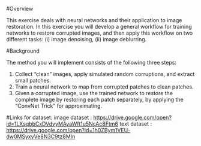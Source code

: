 #Overview

This exercise deals with neural networks and their application to image restoration. In this exercise you
will develop a general workflow for training networks to restore corrupted images, and then apply this
workflow on two different tasks: (i) image denoising, (ii) image deblurring.

#Background

The method you will implement consists of the following three steps:
1. Collect “clean” images, apply simulated random corruptions, and extract small patches.
2. Train a neural network to map from corrupted patches to clean patches.
3. Given a corrupted image, use the trained network to restore the complete image by restoring each
patch separately, by applying the “ConvNet Trick” for approximating.


#Links for dataset:
image dataset : https://drive.google.com/open?id=1LXsqbbCxDVdvyMAyaWft1u5NcAc8Ftm6
text dataset : https://drive.google.com/open?id=1h0ZBym1VEU-dw0MSyxyVe8N3C9tz8MIn
